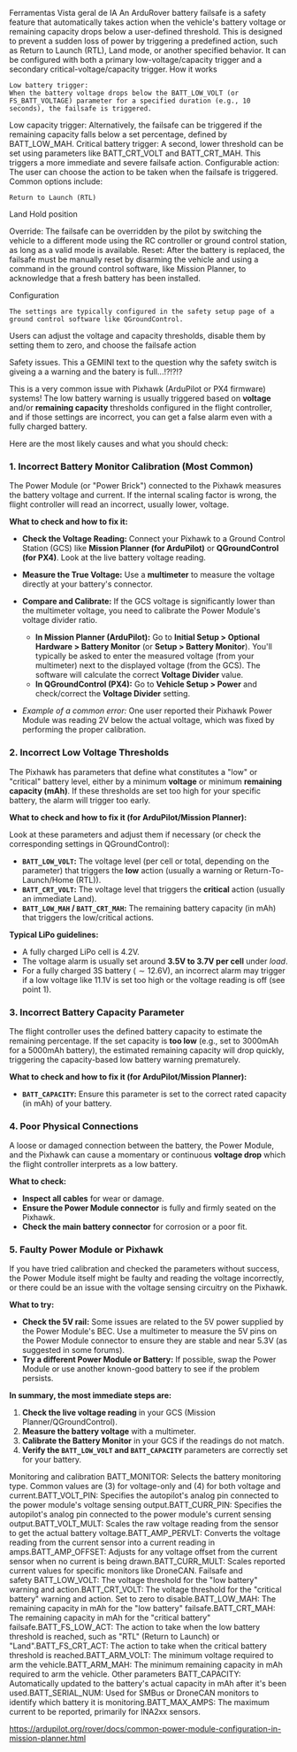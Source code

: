 Ferramentas
Vista geral de IA
An ArduRover battery failsafe is a safety feature that automatically takes action
when the vehicle's battery voltage or remaining capacity drops below a user-defined threshold. This is designed to prevent a sudden loss of power by triggering a predefined action, such as Return to Launch (RTL), Land mode, or another specified behavior. It can be configured with both a primary low-voltage/capacity trigger and a secondary critical-voltage/capacity trigger. 
How it works

    Low battery trigger:
    When the battery voltage drops below the BATT_LOW_VOLT (or FS_BATT_VOLTAGE) parameter for a specified duration (e.g., 10 seconds), the failsafe is triggered. 

Low capacity trigger:
Alternatively, the failsafe can be triggered if the remaining capacity falls below a set percentage, defined by BATT_LOW_MAH. 
Critical battery trigger:
A second, lower threshold can be set using parameters like BATT_CRT_VOLT and BATT_CRT_MAH. This triggers a more immediate and severe failsafe action. 
Configurable action:
The user can choose the action to be taken when the failsafe is triggered. Common options include:

    Return to Launch (RTL) 

Land 
Hold position 

Override:
The failsafe can be overridden by the pilot by switching the vehicle to a different mode using the RC controller or ground control station, as long as a valid mode is available. 
Reset:
After the battery is replaced, the failsafe must be manually reset by disarming the vehicle and using a command in the ground control software, like Mission Planner, to acknowledge that a fresh battery has been installed. 

Configuration

    The settings are typically configured in the safety setup page of a ground control software like QGroundControl. 

Users can adjust the voltage and capacity thresholds, disable them by setting them to zero, and choose the failsafe action

Safety issues. This a GEMINI text to the question why the safety switch is giveing a a warning and the batery is  full...!?!?!?

This is a very common issue with Pixhawk (ArduPilot or PX4 firmware) systems! The low battery warning is usually triggered based on **voltage** and/or **remaining capacity** thresholds configured in the flight controller, and if those settings are incorrect, you can get a false alarm even with a fully charged battery.

Here are the most likely causes and what you should check:

### 1. Incorrect Battery Monitor Calibration (Most Common)

The Power Module (or "Power Brick") connected to the Pixhawk measures the battery voltage and current. If the internal scaling factor is wrong, the flight controller will read an incorrect, usually lower, voltage.

**What to check and how to fix it:**

* **Check the Voltage Reading:** Connect your Pixhawk to a Ground Control Station (GCS) like **Mission Planner (for ArduPilot)** or **QGroundControl (for PX4)**. Look at the live battery voltage reading.
* **Measure the True Voltage:** Use a **multimeter** to measure the voltage directly at your battery's connector.
* **Compare and Calibrate:** If the GCS voltage is significantly lower than the multimeter voltage, you need to calibrate the Power Module's voltage divider ratio.
    * **In Mission Planner (ArduPilot):** Go to **Initial Setup > Optional Hardware > Battery Monitor** (or **Setup > Battery Monitor**). You'll typically be asked to enter the measured voltage (from your multimeter) next to the displayed voltage (from the GCS). The software will calculate the correct **Voltage Divider** value.
    * **In QGroundControl (PX4):** Go to **Vehicle Setup > Power** and check/correct the **Voltage Divider** setting.

* *Example of a common error:* One user reported their Pixhawk Power Module was reading $2 \text{V}$ below the actual voltage, which was fixed by performing the proper calibration.

### 2. Incorrect Low Voltage Thresholds

The Pixhawk has parameters that define what constitutes a "low" or "critical" battery level, either by a minimum **voltage** or minimum **remaining capacity (mAh)**. If these thresholds are set too high for your specific battery, the alarm will trigger too early.

**What to check and how to fix it (for ArduPilot/Mission Planner):**

Look at these parameters and adjust them if necessary (or check the corresponding settings in QGroundControl):

* **`BATT_LOW_VOLT`:** The voltage level (per cell or total, depending on the parameter) that triggers the **low** action (usually a warning or Return-To-Launch/Home (RTL)).
* **`BATT_CRT_VOLT`:** The voltage level that triggers the **critical** action (usually an immediate Land).
* **`BATT_LOW_MAH` / `BATT_CRT_MAH`:** The remaining battery capacity (in mAh) that triggers the low/critical actions.

**Typical LiPo guidelines:**
* A fully charged LiPo cell is $4.2 \text{V}$.
* The voltage alarm is usually set around **$3.5 \text{V}$ to $3.7 \text{V}$ per cell** under *load*.
* For a fully charged $3\text{S}$ battery ($\sim 12.6 \text{V}$), an incorrect alarm may trigger if a low voltage like $11.1 \text{V}$ is set too high or the voltage reading is off (see point 1).

### 3. Incorrect Battery Capacity Parameter

The flight controller uses the defined battery capacity to estimate the remaining percentage. If the set capacity is **too low** (e.g., set to $3000 \text{mAh}$ for a $5000 \text{mAh}$ battery), the estimated remaining capacity will drop quickly, triggering the capacity-based low battery warning prematurely.

**What to check and how to fix it (for ArduPilot/Mission Planner):**

* **`BATT_CAPACITY`:** Ensure this parameter is set to the correct rated capacity (in mAh) of your battery.

### 4. Poor Physical Connections

A loose or damaged connection between the battery, the Power Module, and the Pixhawk can cause a momentary or continuous **voltage drop** which the flight controller interprets as a low battery.

**What to check:**

* **Inspect all cables** for wear or damage.
* **Ensure the Power Module connector** is fully and firmly seated on the Pixhawk.
* **Check the main battery connector** for corrosion or a poor fit.

### 5. Faulty Power Module or Pixhawk

If you have tried calibration and checked the parameters without success, the Power Module itself might be faulty and reading the voltage incorrectly, or there could be an issue with the voltage sensing circuitry on the Pixhawk.

**What to try:**

* **Check the $5 \text{V}$ rail:** Some issues are related to the $5 \text{V}$ power supplied by the Power Module's BEC. Use a multimeter to measure the $5 \text{V}$ pins on the Power Module connector to ensure they are stable and near $5.3 \text{V}$ (as suggested in some forums).
* **Try a different Power Module or Battery:** If possible, swap the Power Module or use another known-good battery to see if the problem persists.

**In summary, the most immediate steps are:**

1.  **Check the live voltage reading** in your GCS (Mission Planner/QGroundControl).
2.  **Measure the battery voltage** with a multimeter.
3.  **Calibrate the Battery Monitor** in your GCS if the readings do not match.
4.  **Verify the `BATT_LOW_VOLT` and `BATT_CAPACITY`** parameters are correctly set for your battery.

Monitoring and calibration BATT_MONITOR: Selects the battery monitoring type. Common values are \(3\) for voltage-only and \(4\) for both voltage and current.BATT_VOLT_PIN: Specifies the autopilot's analog pin connected to the power module's voltage sensing output.BATT_CURR_PIN: Specifies the autopilot's analog pin connected to the power module's current sensing output.BATT_VOLT_MULT: Scales the raw voltage reading from the sensor to get the actual battery voltage.BATT_AMP_PERVLT: Converts the voltage reading from the current sensor into a current reading in amps.BATT_AMP_OFFSET: Adjusts for any voltage offset from the current sensor when no current is being drawn.BATT_CURR_MULT: Scales reported current values for specific monitors like DroneCAN. Failsafe and safety BATT_LOW_VOLT: The voltage threshold for the "low battery" warning and action.BATT_CRT_VOLT: The voltage threshold for the "critical battery" warning and action. Set to zero to disable.BATT_LOW_MAH: The remaining capacity in mAh for the "low battery" failsafe.BATT_CRT_MAH: The remaining capacity in mAh for the "critical battery" failsafe.BATT_FS_LOW_ACT: The action to take when the low battery threshold is reached, such as "RTL" (Return to Launch) or "Land".BATT_FS_CRT_ACT: The action to take when the critical battery threshold is reached.BATT_ARM_VOLT: The minimum voltage required to arm the vehicle.BATT_ARM_MAH: The minimum remaining capacity in mAh required to arm the vehicle. Other parameters BATT_CAPACITY: Automatically updated to the battery's actual capacity in mAh after it's been used.BATT_SERIAL_NUM: Used for SMBus or DroneCAN monitors to identify which battery it is monitoring.BATT_MAX_AMPS: The maximum current to be reported, primarily for INA2xx sensors. 

https://ardupilot.org/rover/docs/common-power-module-configuration-in-mission-planner.html
